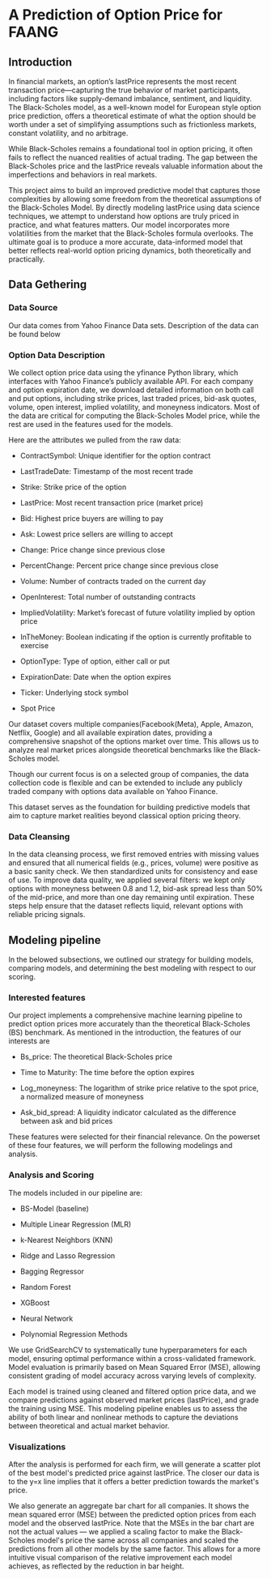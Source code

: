 # A Prediction of Option Price for FAANG
## Introduction
In financial markets, an option’s lastPrice represents the most recent transaction price—capturing the true behavior of market participants, including factors like supply-demand imbalance, sentiment, and liquidity. The Black-Scholes model, as a well-known model for European style option price prediction, offers a theoretical estimate of what the option should be worth under a set of simplifying assumptions such as frictionless markets, constant volatility, and no arbitrage.

While Black-Scholes remains a foundational tool in option pricing, it often fails to reflect the nuanced realities of actual trading. The gap between the Black-Scholes price and the lastPrice reveals valuable information about the imperfections and behaviors in real markets.

This project aims to build an improved predictive model that captures those complexities by allowing some freedom from the theoretical assumptions of the Black-Scholes Model. By directly modeling lastPrice using data science techniques, we attempt to understand how options are truly priced in practice, and what features matters. Our model incorporates more volatilities from the market that the Black-Scholes formula overlooks. The ultimate goal is to produce a more accurate, data-informed model that better reflects real-world option pricing dynamics, both theoretically and practically.

## Data Gethering
### Data Source
Our data comes from Yahoo Finance Data sets. Description of the data can be found below

### Option Data Description
We collect option price data using the yfinance Python library, which interfaces with Yahoo Finance’s publicly available API. For each company and option expiration date, we download detailed information on both call and put options, including strike prices, last traded prices, bid-ask quotes, volume, open interest, implied volatility, and moneyness indicators. Most of the data are critical for computing the Black-Scholes Model price, while the rest are used in the features used for the models.

Here are the attributes we pulled from the raw data:

- ContractSymbol: Unique identifier for the option contract

- LastTradeDate: Timestamp of the most recent trade

- Strike: Strike price of the option

- LastPrice: Most recent transaction price (market price)

- Bid: Highest price buyers are willing to pay

- Ask: Lowest price sellers are willing to accept

- Change: Price change since previous close

- PercentChange: Percent price change since previous close

- Volume: Number of contracts traded on the current day

- OpenInterest: Total number of outstanding contracts

- ImpliedVolatility: Market’s forecast of future volatility implied by option price

- InTheMoney: Boolean indicating if the option is currently profitable to exercise

- OptionType: Type of option, either call or put

- ExpirationDate: Date when the option expires

- Ticker: Underlying stock symbol

- Spot Price

Our dataset covers multiple companies(Facebook(Meta), Apple, Amazon, Netflix, Google) and all available expiration dates, providing a comprehensive snapshot of the options market over time. This allows us to analyze real market prices alongside theoretical benchmarks like the Black-Scholes model.

Though our current focus is on a selected group of companies, the data collection code is flexible and can be extended to include any publicly traded company with options data available on Yahoo Finance.

This dataset serves as the foundation for building predictive models that aim to capture market realities beyond classical option pricing theory.

### Data Cleansing

In the data cleansing process, we first removed entries with missing values and ensured that all numerical fields (e.g., prices, volume) were positive as a basic sanity check. We then standardized units for consistency and ease of use. To improve data quality, we applied several filters: we kept only options with moneyness between 0.8 and 1.2, bid-ask spread less than 50% of the mid-price, and more than one day remaining until expiration. These steps help ensure that the dataset reflects liquid, relevant options with reliable pricing signals.

## Modeling pipeline

In the belowed subsections, we outlined our strategy for building models, comparing models, and determining the best modeling with respect to our scoring.

### Interested features

Our project implements a comprehensive machine learning pipeline to predict option prices more accurately than the theoretical Black-Scholes (BS) benchmark. As mentioned in the introduction, the features of our interests are

- Bs_price: The theoretical Black-Scholes price

- Time to Maturity: The time before the option expires
  
- Log_moneyness: The logarithm of strike price relative to the spot price, a normalized measure of moneyness

- Ask_bid_spread: A liquidity indicator calculated as the difference between ask and bid prices

These features were selected for their financial relevance. On the powerset of these four features, we will perform the following modelings and analysis.

### Analysis and Scoring

The models included in our pipeline are:

- BS-Model (baseline)

- Multiple Linear Regression (MLR)

- k-Nearest Neighbors (KNN)

- Ridge and Lasso Regression

- Bagging Regressor

- Random Forest

- XGBoost

- Neural Network

- Polynomial Regression Methods

We use GridSearchCV to systematically tune hyperparameters for each model, ensuring optimal performance within a cross-validated framework. Model evaluation is primarily based on Mean Squared Error (MSE), allowing consistent grading of model accuracy across varying levels of complexity.

Each model is trained using cleaned and filtered option price data, and we compare predictions against observed market prices (lastPrice), and grade the training using MSE. This modeling pipeline enables us to assess the ability of both linear and nonlinear methods to capture the deviations between theoretical and actual market behavior.

### Visualizations
After the analysis is performed for each firm, we will generate a scatter plot of the best model's predicted price against lastPrice. The closer our data is to the y=x line implies that it offers a better prediction towards the market's price. 

We also generate an aggregate bar chart for all companies. It shows the mean squared error (MSE) between the predicted option prices from each model and the observed lastPrice. Note that the MSEs in the bar chart are not the actual values — we applied a scaling factor to make the Black-Scholes model's price the same across all companies and scaled the predictions from all other models by the same factor. This allows for a more intuitive visual comparison of the relative improvement each model achieves, as reflected by the reduction in bar height.











